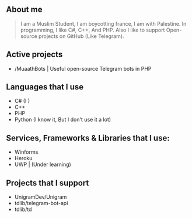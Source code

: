 ## About me
> I am a Muslim Student, I am boycotting france, I am with Palestine.
> In programming, I like C#, C++, And PHP.
> Also I like to support Open-source projects on GitHub (Like Telegram).

## Active projects
- /MuaathBots | Useful open-source Telegram bots in PHP

## Languages that I use
- C# (I )
- C++ 
- PHP
- Python (I know it, But I don't use it a lot)

## Services, Frameworks & Libraries that I use:
- Winforms
- Heroku
- UWP | (Under learning)

## Projects that I support
- UnigramDev/Unigram
- tdlib/telegram-bot-api
- tdlib/td
